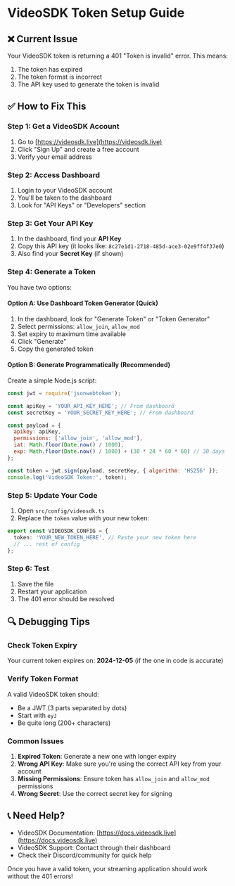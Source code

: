 # VideoSDK Token Setup Guide

## ❌ Current Issue
Your VideoSDK token is returning a 401 "Token is invalid" error. This means:
1. The token has expired
2. The token format is incorrect
3. The API key used to generate the token is invalid

## ✅ How to Fix This

### Step 1: Get a VideoSDK Account
1. Go to [https://videosdk.live](https://videosdk.live)
2. Click "Sign Up" and create a free account
3. Verify your email address

### Step 2: Access Dashboard
1. Login to your VideoSDK account
2. You'll be taken to the dashboard
3. Look for "API Keys" or "Developers" section

### Step 3: Get Your API Key
1. In the dashboard, find your **API Key**
2. Copy this API key (it looks like: `8c27e1d1-2718-485d-ace3-02e9ff4f37e0`)
3. Also find your **Secret Key** (if shown)

### Step 4: Generate a Token
You have two options:

#### Option A: Use Dashboard Token Generator (Quick)
1. In the dashboard, look for "Generate Token" or "Token Generator"
2. Select permissions: `allow_join`, `allow_mod`
3. Set expiry to maximum time available
4. Click "Generate"
5. Copy the generated token

#### Option B: Generate Programmatically (Recommended)
Create a simple Node.js script:

```javascript
const jwt = require('jsonwebtoken');

const apiKey = 'YOUR_API_KEY_HERE'; // From dashboard
const secretKey = 'YOUR_SECRET_KEY_HERE'; // From dashboard

const payload = {
  apikey: apiKey,
  permissions: ['allow_join', 'allow_mod'],
  iat: Math.floor(Date.now() / 1000),
  exp: Math.floor(Date.now() / 1000) + (30 * 24 * 60 * 60) // 30 days
};

const token = jwt.sign(payload, secretKey, { algorithm: 'HS256' });
console.log('VideoSDK Token:', token);
```

### Step 5: Update Your Code
1. Open `src/config/videosdk.ts`
2. Replace the `token` value with your new token:

```typescript
export const VIDEOSDK_CONFIG = {
  token: 'YOUR_NEW_TOKEN_HERE', // Paste your new token here
  // ... rest of config
};
```

### Step 6: Test
1. Save the file
2. Restart your application
3. The 401 error should be resolved

## 🔍 Debugging Tips

### Check Token Expiry
Your current token expires on: **2024-12-05** (if the one in code is accurate)

### Verify Token Format
A valid VideoSDK token should:
- Be a JWT (3 parts separated by dots)
- Start with `eyJ`
- Be quite long (200+ characters)

### Common Issues
1. **Expired Token**: Generate a new one with longer expiry
2. **Wrong API Key**: Make sure you're using the correct API key from your account
3. **Missing Permissions**: Ensure token has `allow_join` and `allow_mod` permissions
4. **Wrong Secret**: Use the correct secret key for signing

## 📞 Need Help?
- VideoSDK Documentation: [https://docs.videosdk.live](https://docs.videosdk.live)
- VideoSDK Support: Contact through their dashboard
- Check their Discord/community for quick help

Once you have a valid token, your streaming application should work without the 401 errors!